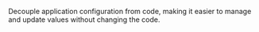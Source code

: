 Decouple application configuration from code, making it easier to manage and update values without changing the code.

